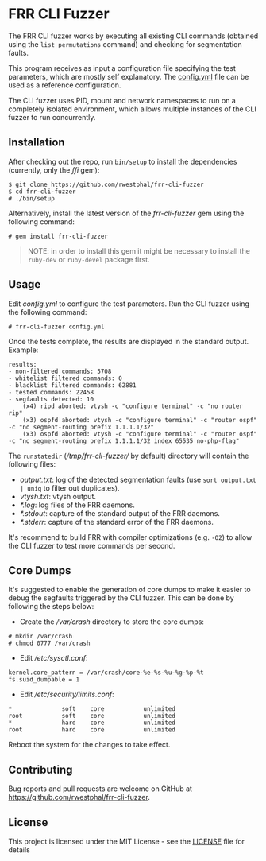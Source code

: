 # FRR CLI Fuzzer

The FRR CLI fuzzer works by executing all existing CLI commands (obtained using the `list permutations` command) and checking for segmentation faults.

This program receives as input a configuration file specifying the test parameters, which are mostly self explanatory. The [config.yml](config.yml) file can be used as a reference configuration.

The CLI fuzzer uses PID, mount and network namespaces to run on a completely isolated environment, which allows multiple instances of the CLI fuzzer to run concurrently.

## Installation

After checking out the repo, run `bin/setup` to install the dependencies (currently, only the _ffi_ gem):
```
$ git clone https://github.com/rwestphal/frr-cli-fuzzer
$ cd frr-cli-fuzzer
# ./bin/setup
```

Alternatively, install the latest version of the _frr-cli-fuzzer_ gem using the following command:
```
# gem install frr-cli-fuzzer
```

> NOTE: in order to install this gem it might be necessary to install the `ruby-dev` or `ruby-devel` package first.

## Usage

Edit _config.yml_ to configure the test parameters. Run the CLI fuzzer using the following command:
```
# frr-cli-fuzzer config.yml
```

Once the tests complete, the results are displayed in the standard output. Example:
```
results:
- non-filtered commands: 5708
- whitelist filtered commands: 0
- blacklist filtered commands: 62881
- tested commands: 22458
- segfaults detected: 10
    (x4) ripd aborted: vtysh -c "configure terminal" -c "no router rip"
    (x3) ospfd aborted: vtysh -c "configure terminal" -c "router ospf" -c "no segment-routing prefix 1.1.1.1/32"
    (x3) ospfd aborted: vtysh -c "configure terminal" -c "router ospf" -c "no segment-routing prefix 1.1.1.1/32 index 65535 no-php-flag"
```

The `runstatedir` (_/tmp/frr-cli-fuzzer/_ by default) directory will contain the following files:
* _output.txt_: log of the detected segmentation faults (use `sort output.txt | uniq` to filter out duplicates).
* _vtysh.txt_: vtysh output.
* _*.log_: log files of the FRR daemons.
* _*.stdout_: capture of the standard output of the FRR daemons.
* _*.stderr_: capture of the standard error of the FRR daemons.

It's recommend to build FRR with compiler optimizations (e.g. `-O2`) to allow the CLI fuzzer to test more commands per second.

## Core Dumps

It's suggested to enable the generation of core dumps to make it easier to debug the segfaults triggered by the CLI fuzzer. This can be done by following the steps below:
* Create the _/var/crash_ directory to store the core dumps:
```
# mkdir /var/crash
# chmod 0777 /var/crash
```

* Edit _/etc/sysctl.conf_:
```
kernel.core_pattern = /var/crash/core-%e-%s-%u-%g-%p-%t
fs.suid_dumpable = 1
```

* Edit _/etc/security/limits.conf_:
```
*              soft    core           unlimited
root           soft    core           unlimited
*              hard    core           unlimited
root           hard    core           unlimited
```

Reboot the system for the changes to take effect.

## Contributing

Bug reports and pull requests are welcome on GitHub at https://github.com/rwestphal/frr-cli-fuzzer.

## License

This project is licensed under the MIT License - see the [LICENSE](LICENSE) file for details
